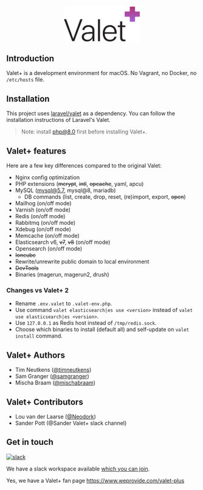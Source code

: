 <p align="center"><img width="200" src="images/logo.png"></p>

## Introduction

Valet+ is a development environment for macOS. No Vagrant, no Docker, no `/etc/hosts` file.


## Installation

This project uses [laravel/valet](https://github.com/laravel/valet) as a dependency. You can follow the installation 
instructions of Laravel's Valet.

> Note: install php@8.0 first before installing Valet+.


## Valet+ features

Here are a few key differences compared to the original Valet:

- Nginx config optimization
- PHP extensions (~~mcrypt~~, ~~intl~~, ~~opcache~~, yaml, apcu)
- MySQL (mysql@5.7, mysql@8, mariadb)
  - DB commands (list, create, drop, reset, (re)import, export, ~~open~~)
- Mailhog (on/off mode)
- Varnish (on/off mode)
- Redis (on/off mode)
- Rabbitmq (on/off mode)
- Xdebug (on/off mode)
- Memcache (on/off mode)
- Elasticsearch v6, ~~v7~~, ~~v8~~ (on/off mode) 
- Opensearch (on/off mode)
- ~~Ioncube~~
- Rewrite/unrewrite public domain to local environment
- ~~DevTools~~
- Binaries (magerun, magerun2, drush)

### Changes vs Valet+ 2

- Rename `.env.valet` to `.valet-env.php`.
- Use command `valet elasticsearch|es use <version>` instead of `valet use elasticsearch|es <version>`.
- Use `127.0.0.1` as Redis host instead of `/tmp/redis.sock`.
- Choose which binaries to install (default all) and self-update on `valet install` command.



## Valet+ Authors

- Tim Neutkens ([@timneutkens](https://github.com/timneutkens))
- Sam Granger ([@samgranger](https://github.com/samgranger))
- Mischa Braam ([@mischabraam](https://github.com/mischabraam))

## Valet+ Contributors

- Lou van der Laarse ([@Neodork](https://github.com/Neodork))
- Sander Pott (@Sander Valet+ slack channel)



## Get in touch

[![slack](https://p9.zdassets.com/hc/theme_assets/138842/200037786/logo.png)](https://join.slack.com/t/valet-plus/shared_invite/enQtNDE2MjU2NzgyNjQwLWFiYWNjOWFhOWQ2ZDcyOTEyZTA2MzAzOWYyYzYwMTYzODVlMGE3ZDg3ZWQ1M2JmN2M0OGY3OGUwMDI3NDM1NDU)

We have a slack workspace available [which you can join](https://join.slack.com/t/valet-plus/shared_invite/enQtNDE2MjU2NzgyNjQwLWFiYWNjOWFhOWQ2ZDcyOTEyZTA2MzAzOWYyYzYwMTYzODVlMGE3ZDg3ZWQ1M2JmN2M0OGY3OGUwMDI3NDM1NDU).

Yes, we have a Valet+ fan page https://www.weprovide.com/valet-plus

